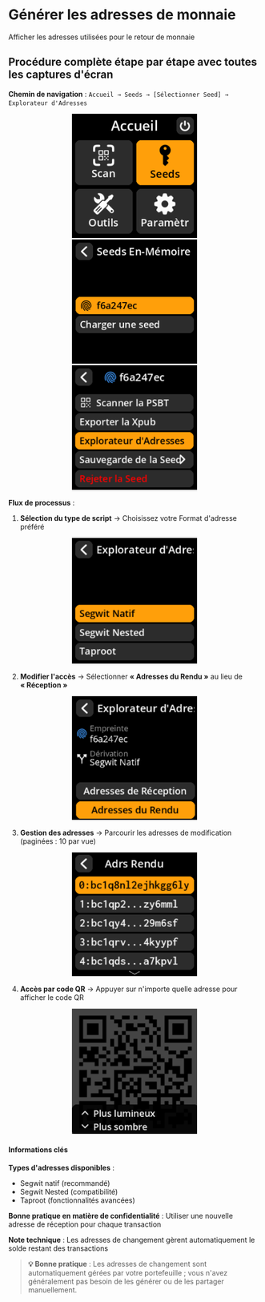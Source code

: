 # Générer les adresses de monnaie

Afficher les adresses utilisées pour le retour de monnaie

## Procédure complète étape par étape avec toutes les captures d'écran

**Chemin de navigation** : `Accueil → Seeds → [Sélectionner Seed] → Explorateur d'Adresses`

<div align="center">
     <img src="images/SeedOptionSelectView_wl_fr.png" alt="Flux de navigation des graines" width="250"/>
</div>
<div align="center">
     <img src="images/SavedSeedSelectView_wl_fr.png" alt="Sélection du format d'adresse" width="250"/>
</div>
<div align="center">
     <img src="images/AddressExplorerSelectView_wl_fr.png" alt="Sélection du format d'adresse" width="250"/>
</div>

**Flux de processus** :

1. **Sélection du type de script** → Choisissez votre Format d'adresse préféré

<div align="center">
     <img src="images/ScriptTypeOptions_wl_fr.png" alt="Sélection du format d'adresse" width="250"/>
</div>

2. **Modifier l'accès** → Sélectionner **« Adresses du Rendu »** au lieu de **« Réception »**

<div align="center">
     <img src="images/ChangeAddressOptionSelectView_wl_fr.png" alt="Option de modification d'adresse" width="250"/>
</div>

3. **Gestion des adresses** → Parcourir les adresses de modification (paginées : 10 par vue)

<div align="center">
     <img src="images/AddressExplorerChangeAddressListView_wl_fr.png" alt="Liste des adresses de modification" width="250"/>
</div>

4. **Accès par code QR** → Appuyer sur n'importe quelle adresse pour afficher le code QR

<div align="center">
     <img src="images/AddressExplorerQRView_wl_fr.png" alt="Code QR d'adresse à partager" width="250"/>
</div>

#### Informations clés

**Types d'adresses disponibles** :

- Segwit natif (recommandé)
- Segwit Nested (compatibilité)
- Taproot (fonctionnalités avancées)

**Bonne pratique en matière de confidentialité** : Utiliser une nouvelle adresse de réception pour chaque transaction

**Note technique** : Les adresses de changement gèrent automatiquement le solde restant des transactions

> **💡 Bonne pratique** : Les adresses de changement sont automatiquement gérées par votre portefeuille ; vous n'avez généralement pas besoin de les générer ou de les partager manuellement.
